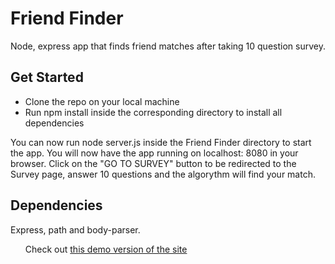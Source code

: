 # Friend Finder

Node, express app that finds friend matches after taking 10 question survey.

<h2>Get Started</h2>
<ul>
<li>Clone the repo on your local machine</li>
<li>Run npm install inside the corresponding directory to install all dependencies</li>
</ul>
You can now run node server.js inside the Friend Finder directory to start the app. You will now have the app running on localhost: 8080 in your browser. Click on the "GO TO SURVEY" button to be redirected to the Survey page, answer 10 questions and the algorythm will find your match.

<h2>Dependencies</h2>
Express, path and body-parser.

<ul>
Check out <a href = "https://warm-headland-58753.herokuapp.com/" target = "_blank">this demo version of the site</a>
</ul>
